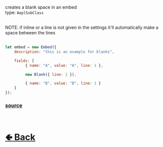 creates a blank space in an embed<br>
type: `AeplSubClass`<br><br>

NOTE: if inline or a line is not given in the settings it'll automatically make a space between the lines<br><br>

```js
let embed = new Embed({
    description: "this is an example for blanks",

    fields: [
         { name: "A", value: "A", line: 1 },

         new Blank({ line: 1 }),

         { name: "B", value: "B", line: 1 }
    ]
});
```

### [source](https://github.com/paigeroid/noscord.js/blob/main/src/Services/ComponentService/components/Blank.js)

<br> <h1> [🢀 Back](https://github.com/paigeroid/noscord.js/wiki/Components) </h1>